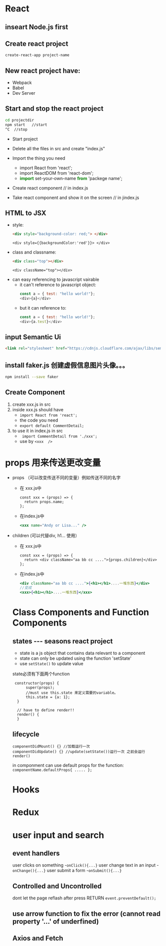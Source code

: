 # React 

## inseart Node.js first

## Create react project
```sh
create-react-app project-name
```

## New react project have:
- Webpack
- Babel
- Dev Server
  
## Start and stop the react project
```sh
cd projectdir
npm start   //start
^C  //stop
```


- Start project
- Delete all the files in src and create "index.js"
- Import the thing you need 
  - import React from 'react';
  - import ReactDOM from 'react-dom';
  - **<span style="color: green">import</span>** set-your-own-name **<span style="color: green">from</span>** 'packege name';

- Create react component // in index.js
- Take react component and show it on the screen  // in jindex.js

## HTML to JSX <in jsx file>
- style:
  ```HTML
  <div style="background-color: red;"> </div>
  ```
  ```JSX
  <div style={{backgroundColor:'red'}}> </div>
  ```
- class and classname:
  ```HTML
  <div class="top"></div>
  ```
  ```JSX
  <div className="top"></div>
  ```
- can easy referencing to javascript vairable
  - it can't reference to javascript object:
    ```Javascript
    const a = { test: "hello world!"};
    <div>{a}</div>
    ```
  - but it can reference to:
    ```Javascript
    const a = { test: "hello world!"};
    <div>{a.test}</div>
    ```

##  input Semantic Ui <in components file>
```Html
<link rel="stylesheet" href="https://cdnjs.cloudflare.com/ajax/libs/semantic-ui/2.4.1/semantic.min.css" />
```

## install faker.js 创建虚假信息图片头像。。。
```sh 
npm install --save faker
```

## Create Component <in components file>
1. create xxx.js in src
2. inside xxx.js should have 
   - ```import React from 'react';```
   - the code you need 
   - ```export default CommentDetail;```
3. to use it in index.js in src
   - ``` import CommentDetail from './xxx';```
   - use by ```<xxx  />```


# props 用来传送更改变量
- props （可以改变传送不同的变量）例如传送不同的名字
  - 在 xxx.js中 
    ```JSX
    const xxx = (props) => {
      return props.name;
    };
    ```
  - 在index.js中
    ```jsx
    <xxx name="Andy or Lisa..." /> 
    ```
- children (可以代替div, h1... 使用）
  - 在 xxx.js中 
    ```JSX
    const xxx = (props) => {
      return <div className="aa bb cc ....">{props.children}</div>
    };
    ```
  - 在index.js中
    ```jsx
    <div className="aa bb cc ....">{<h1></h1>....一堆东西}</div>
    //变成
    <xxx>{<h1></h1>....一堆东西}</xxx>
    ```
  
  # Class Components and Function Components
  ## states --- seasons react project
  - state is a js object that contains data relevant to a component
  - state can only be updated using the function 'setState'
  - use ```setState()``` to update value

  state必须有下面两个function
  ```
   constructor(props) {
        super(props);
        //must use this.state 来定义需要的variable。
        this.state = {a: 1};
    }

    // have to define render!!
    render() {
    }
  ```

  ## lifecycle
  ``` 
  componentDidMount() {} //加载运行一次
  componentDidUpdate() {} //update(setState())运行一次 之前会运行 render()
  ```

  in componment can use default props for the function: 
  ```componentName.defaultProps{ ..... };```
  
  # Hooks

  # Redux

  # user input and search

  ## event handlers
  user clicks on something 
  -```onClick(){...}```
  user change text in an input 
  -```onChange(){...}```
  user submit a form 
  -```onSubmit(){...}```

  ## Controlled and Uncontrolled
  dont let the page reflash after press RETURN
  ```event.preventDefault();```

  ## use arrow function to fix the error (cannot read property '...' of underfined)

  ## Axios and Fetch